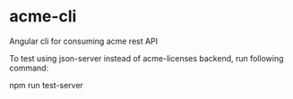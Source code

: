 # acme-cli
Angular cli for consuming acme rest API

To test using json-server instead of acme-licenses backend, run following command:

npm run test-server

